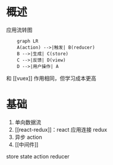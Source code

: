 # 概述
应用流转图
```mermaid
	graph LR
	A(action) -->|触发| B(reducer)
	B -->|生成| C(store)
	C -->|反馈| D(view)
	D -->|用户操作| A
```
和 [[vuex]] 作用相同，但学习成本更高
# 基础
1. 单向数据流
2. [[react-redux]]：react 应用连接 redux
3. 异步 action
4. [[中间件]] 

store
state
action
reducer

